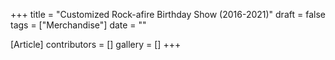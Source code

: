 +++
title = "Customized Rock-afire Birthday Show (2016-2021)"
draft = false
tags = ["Merchandise"]
date = ""

[Article]
contributors = []
gallery = []
+++